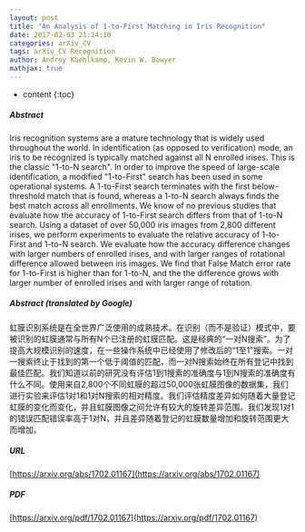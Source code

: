```yaml
---
layout: post
title: "An Analysis of 1-to-First Matching in Iris Recognition"
date: 2017-02-03 21:24:10
categories: arXiv_CV
tags: arXiv_CV Recognition
author: Andrey Kuehlkamp, Kevin W. Bowyer
mathjax: true
---
```


* content
{:toc}

##### Abstract
Iris recognition systems are a mature technology that is widely used throughout the world. In identification (as opposed to verification) mode, an iris to be recognized is typically matched against all N enrolled irises. This is the classic "1-to-N search". In order to improve the speed of large-scale identification, a modified "1-to-First" search has been used in some operational systems. A 1-to-First search terminates with the first below-threshold match that is found, whereas a 1-to-N search always finds the best match across all enrollments. We know of no previous studies that evaluate how the accuracy of 1-to-First search differs from that of 1-to-N search. Using a dataset of over 50,000 iris images from 2,800 different irises, we perform experiments to evaluate the relative accuracy of 1-to-First and 1-to-N search. We evaluate how the accuracy difference changes with larger numbers of enrolled irises, and with larger ranges of rotational difference allowed between iris images. We find that False Match error rate for 1-to-First is higher than for 1-to-N, and the the difference grows with larger number of enrolled irises and with larger range of rotation.

##### Abstract (translated by Google)
虹膜识别系统是在全世界广泛使用的成熟技术。在识别（而不是验证）模式中，要被识别的虹膜通常与所有N个已注册的虹膜匹配。这是经典的“一对N搜索”。为了提高大规模识别的速度，在一些操作系统中已经使用了修改后的“1至1”搜索。一对一搜索终止于找到的第一个低于阈值的匹配，而一对N搜索始终在所有登记中找到最佳匹配。我们知道以前的研究没有评估1到1搜索的准确度与1到N搜索的准确度有什么不同。使用来自2,800个不同虹膜的超过50,000张虹膜图像的数据集，我们进行实验来评估1对1和1对N搜索的相对精度。我们评估精度差异如何随着大量登记虹膜的变化而变化，并且虹膜图像之间允许有较大的旋转差异范围。我们发现1对1的错误匹配错误率高于1对N，并且差异随着登记的虹膜数量增加和旋转范围更大而增加。

##### URL
[https://arxiv.org/abs/1702.01167](https://arxiv.org/abs/1702.01167)

##### PDF
[https://arxiv.org/pdf/1702.01167](https://arxiv.org/pdf/1702.01167)

